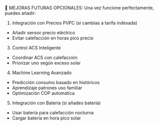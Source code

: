🚀 MEJORAS FUTURAS OPCIONALES:
Una vez funcione perfectamente, puedes añadir:

1. Integración con Precios PVPC (si cambias a tarifa indexada)
- Añadir sensor precio eléctrico
- Evitar calefacción en horas pico precio
3. Control ACS Inteligente
- Coordinar ACS con calefacción
- Priorizar uno según exceso solar
4. Machine Learning Avanzado
- Predicción consumo basado en históricos
- Aprendizaje patrones uso familiar
- Optimización COP automática
5. Integración con Batería (si añades batería)
- Usar batería para calefacción nocturna
- Cargar batería en hora pico solar
